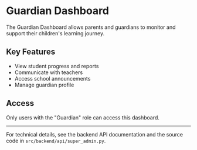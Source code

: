 # Guardian Dashboard

The Guardian Dashboard allows parents and guardians to monitor and support their children's learning journey.

## Key Features

- View student progress and reports
- Communicate with teachers
- Access school announcements
- Manage guardian profile

## Access

Only users with the "Guardian" role can access this dashboard.

---

For technical details, see the backend API documentation and the source code in `src/backend/api/super_admin.py`.
